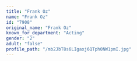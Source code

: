 ```yaml
---
title: "Frank Oz"
name: "Frank Oz"
id: "7908"
original_name: "Frank Oz"
known_for_department: "Acting"
gender: "2"
adult: "false"
profile_path: "/mb2JbT8s6LIgaxj6QTph0NW1pmI.jpg"
---
```

